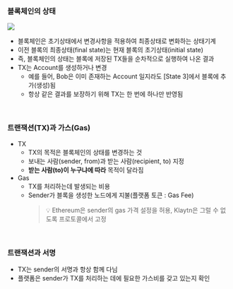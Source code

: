 ### 블록체인의 상태

<img src="https://www.notion.so/image/https%3A%2F%2Fs3-us-west-2.amazonaws.com%2Fsecure.notion-static.com%2F6f391728-8afb-4836-88ad-e6007088518f%2F%25E1%2584%2589%25E1%2585%25B3%25E1%2584%258F%25E1%2585%25B3%25E1%2584%2585%25E1%2585%25B5%25E1%2586%25AB%25E1%2584%2589%25E1%2585%25A3%25E1%2586%25BA_2022-08-17_00.20.12.png?table=block&id=431d2eaf-14ee-470e-aefe-3490c9ac5e91&spaceId=f9b11d6d-ffc8-4f32-a4be-436cab3490ff&width=2000&userId=da97c84c-b52e-4356-a3af-a1ffd515ed7a&cache=v2">

-   블록체인은 초기상태에서 변경사항을 적용하여 최종상태로 변화하는 상태기계
-   이전 블록의 최종상태(final state)는 현재 블록의 초기상태(initial state)
-   즉, 블록체인의 상태는 블록에 저장된 TX들을 순차적으로 실행하여 나온 결과
-   TX는 Account를 생성하거나 변경
    -   예를 들어, Bob은 이미 존재하는 Account 일지라도 [State 3]에서 블록에 추가(생성)됨
    -   항상 같은 결과를 보장하기 위해 TX는 한 번에 하나만 반영됨

<br />

### 트랜잭션(TX)과 가스(Gas)

-   TX
    -   TX의 목적은 블록체인의 상태를 변경하는 것
    -   보내는 사람(sender, from)과 받는 사람(recipient, to) 지정
    -   **받는 사람(to)이 누구냐에 따라** 목적이 달라짐
-   Gas
    -   TX를 처리하는데 발생되는 비용
    -   Sender가 블록을 생성한 노드에게 지불(플랫폼 토큰 : Gas Fee)
        > 💡 Ethereum은 sender의 gas 가격 설정을 허용, Klaytn은 그럴 수 없도록 프로토콜에서 고정

<br />

### 트랜잭션과 서명

-   TX는 sender의 서명과 항상 함께 다님
-   플랫폼은 sender가 TX를 처리하는 데에 필요한 가스비를 갖고 있는지 확인
